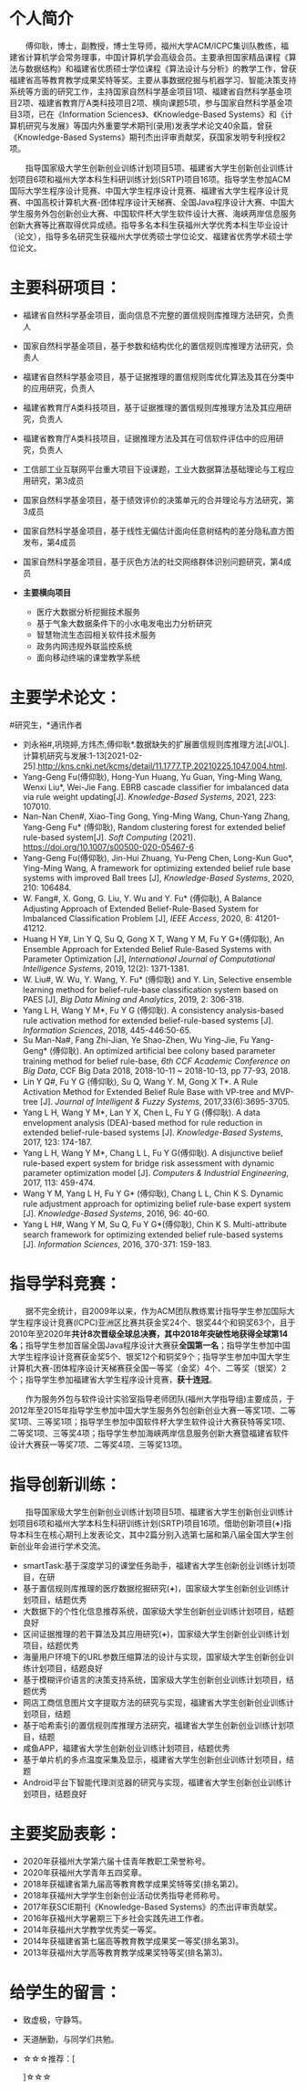 # 个人简介 

　　傅仰耿，博士，副教授，博士生导师，福州大学ACM/ICPC集训队教练，福建省计算机学会常务理事，中国计算机学会高级会员。主要承担国家精品课程《算法与数据结构》和福建省优质硕士学位课程《算法设计与分析》的教学工作，曾获福建省高等教育教学成果奖特等奖。主要从事数据挖掘与机器学习、智能决策支持系统等方面的研究工作，主持国家自然科学基金项目1项、福建省自然科学基金项目2项、福建省教育厅A类科技项目2项、横向课题5项，参与国家自然科学基金项目3项，已在《Information Sciences》、《Knowledge-Based Systems》和《计算机研究与发展》等国内外重要学术期刊(录用)发表学术论文40余篇，曾获《Knowledge-Based Systems》期刊杰出评审贡献奖，获国家发明专利授权2项。

　　指导国家级大学生创新创业训练计划项目5项、福建省大学生创新创业训练计划项目6项和福州大学本科生科研训练计划(SRTP)项目16项。指导学生参加ACM国际大学生程序设计竞赛、中国大学生程序设计竞赛、福建省大学生程序设计竞赛、中国高校计算机大赛-团体程序设计天梯赛、全国Java程序设计大赛、中国大学生服务外包创新创业大赛、中国软件杯大学生软件设计大赛、海峡两岸信息服务创新大赛等比赛取得优异成绩。指导多名本科生获福州大学优秀本科生毕业设计（论文），指导多名研究生获福州大学优秀硕士学位论文、福建省优秀学术硕士学位论文。

# 主要科研项目：

- 福建省自然科学基金项目，面向信息不完整的置信规则库推理方法研究，负责人
- 国家自然科学基金项目，基于参数和结构优化的置信规则库推理方法研究，负责人
- 福建省自然科学基金项目，基于证据推理的置信规则库优化算法及其在分类中的应用研究，负责人
- 福建省教育厅A类科技项目，基于证据推理的置信规则库推理方法及其应用研究，负责人
- 福建省教育厅A类科技项目，证据推理方法及其在可信软件评估中的应用研究，负责人
- 工信部工业互联网平台重大项目下设课题，工业大数据算法基础理论与工程应用研究，第3成员
- 国家自然科学基金项目，基于绩效评价的决策单元的合并理论与方法研究，第3成员
- 国家自然科学基金项目，基于线性无偏估计面向任意树结构的差分隐私直方图发布，第4成员
- 国家自然科学基金项目，基于灰色方法的社交网络群体识别问题研究，第4成员

- **主要横向项目**
  - 医疗大数据分析挖掘技术服务
  - 基于气象大数据条件下的小水电发电出力分析研究
  - 智慧物流生态园相关软件技术服务
  - 政务内网违规外联监控系统
  - 面向移动终端的课堂教学系统

# 主要学术论文：

#研究生，*通讯作者

-  刘永裕#,巩晓婷,方炜杰,傅仰耿*.数据缺失的扩展置信规则库推理方法[J/OL].计算机研究与发展:1-13[2021-02-25].http://kns.cnki.net/kcms/detail/11.1777.TP.20210225.1047.004.html.
-  Yang-Geng Fu(傅仰耿), Hong-Yun Huang, Yu Guan, Ying-Ming Wang, Wenxi Liu*, Wei-Jie Fang. EBRB cascade classifier for imbalanced data via rule weight updating[J]. *Knowledge-Based Systems*, 2021, 223: 107010.
-  Nan-Nan Chen#, Xiao-Ting Gong, Ying-Ming Wang, Chun-Yang Zhang, Yang-Geng Fu* (傅仰耿), Random clustering forest for extended belief rule-based system[J]. *Soft Computing*  (2021). https://doi.org/10.1007/s00500-020-05467-6
-  Yang-Geng Fu(傅仰耿), Jin-Hui Zhuang, Yu-Peng Chen, Long-Kun Guo*,  Ying-Ming Wang, A framework for optimizing extended belief rule base systems with improved Ball trees [J], *Knowledge-Based Systems*, 2020, 210: 106484.
-  W. Fang#, X. Gong, G. Liu, Y. Wu and Y. Fu* (傅仰耿), A Balance Adjusting Approach of Extended Belief-Rule-Based System for Imbalanced Classification Problem [J], *IEEE Access*, 2020, 8: 41201-41212. 
-  Huang H Y#, Lin Y Q, Su Q, Gong X T, Wang Y M, Fu Y G*(傅仰耿), An Ensemble Approach for Extended Belief Rule-Based Systems with Parameter Optimization [J], *International Journal of Computational Intelligence Systems*, 2019, 12(2): 1371-1381.
-  W. Liu#, W. Wu, Y. Wang, Y. Fu* (傅仰耿) and Y. Lin, Selective ensemble learning method for belief-rule-base classification system based on PAES [J], *Big Data Mining and Analytics*, 2019, 2: 306-318.
-  Yang L H, Wang Y M*, Fu Y G (傅仰耿). A consistency analysis-based rule activation method for extended belief-rule-based systems [J]. *Information Sciences*, 2018, 445-446:50-65.
-  Su Man-Na#, Fang Zhi-Jian, Ye Shao-Zhen, Wu Ying-Jie, Fu Yang-Geng* (傅仰耿). An optimized artificial bee colony based parameter training method for belief rule-base, *6th CCF Academic Conference on Big Data*, CCF Big Data 2018, 2018-10-11 ~ 2018-10-13, pp 77-93, 2018. 
-  Lin Y Q#, Fu Y G (傅仰耿), Su Q, Wang Y. M, Gong X T*. A Rule Activation Method for Extended Belief Rule Base with VP-tree and MVP-tree [J]. *Journal of Intelligent & Fuzzy Systems*, 2017,33(6):3695-3705.
-  Yang L H, Wang Y M*, Lan Y X, Chen L, Fu Y G (傅仰耿). A data envelopment analysis (DEA)-based method for rule reduction in extended belief-rule-based systems [J]. *Knowledge-Based Systems*, 2017, 123: 174-187.
-  Yang L H, Wang Y M*, Chang L L, Fu Y G(傅仰耿). A disjunctive belief rule-based expert system for bridge risk assessment with dynamic parameter optimization model [J]. *Computers & Industrial Engineering*, 2017, 113: 459-474.
-  Wang Y M, Yang L H, Fu Y G* (傅仰耿), Chang L L, Chin K S. Dynamic rule adjustment approach for optimizing belief rule-base expert system [J]. *Knowledge-Based Systems*, 2016, 96: 40-60.
-  Yang L H#, Wang Y M, Su Q, Fu Y G*(傅仰耿), Chin K S. Multi-attribute search framework for optimizing  extended belief rule-based systems [J]. *Information Sciences*, 2016, 370-371: 159-183.

# 指导学科竞赛：

　　据不完全统计，自2009年以来，作为ACM团队教练累计指导学生参加国际大学生程序设计竞赛(ICPC)亚洲区比赛共获金奖24个、银奖44个和铜奖63个，且于2010年至2020年**共计8次晋级全球总决赛，其中2018年突破性地获得全球第14名**；指导学生参加首届全国Java程序设计大赛获**全国第一名**；指导学生参加中国大学生程序设计竞赛获金奖5个、银奖12个和铜奖9个；指导学生参加中国大学生计算机大赛-团体程序设计天梯赛获全国一等奖（金奖）4个、二等奖（银奖）2个；指导学生参加福建省大学生程序设计竞赛，**获十连冠**。

　　作为服务外包与软件设计实验室指导老师团队(福州大学指导组)主要成员，于2012年至2015年指导学生参加中国大学生服务外包创新创业大赛一等奖1项、二等奖1项、三等奖1项；指导学生参加中国软件杯大学生软件设计大赛获特等奖1项、二等奖1项、三等奖4项；指导学生参加海峡两岸信息服务创新大赛暨福建省软件设计大赛获一等奖7项、二等奖4项、三等奖13项。

# 指导创新训练：

　　指导国家级大学生创新创业训练计划项目5项、福建省大学生创新创业训练计划项目6项和福州大学本科生科研训练计划(SRTP)项目16项。借助创新项目(**+**)指导本科生在核心期刊上发表论文，其中2篇分别入选第七届和第八届全国大学生创新创业年会进行学术交流。

- smartTask:基于深度学习的课堂任务助手，福建省大学生创新创业训练计划项目，在研
- 基于置信规则库推理的医疗数据挖掘研究(**+**)，国家级大学生创新创业训练计划项目，结题优秀
- 大数据下的个性化信息推荐系统，国家级大学生创新创业训练计划项目，结题良好
- 区间证据推理的若干算法及其应用研究(**+**)，国家级大学生创新创业训练计划项目，结题优秀
- 海量用户环境下的URL参数压缩算法的设计与实现，国家级大学生创新创业训练计划项目，结题良好
- 基于模糊评价语言的决策支持系统，国家级大学生创新创业训练计划项目，结题优秀
- 网店工商信息图片文字提取方法的研究与实现，福建省大学生创新创业训练计划项目，结题
- 基于哈希索引的置信规则库推理方法研究，福建省大学生创新创业训练计划项目，结题
- 咸鱼APP，福建省大学生创新创业训练计划项目，结题优秀
- 基于单片机的多点温度采集及显示，福建省大学生创新创业训练计划项目，结题
- Android平台下智能代理浏览器的研究与实现，福建省大学生创新创业训练计划项目，结题良好

# 主要奖励表彰：

- 2020年获福州大学第六届十佳青年教职工荣誉称号。
- 2020年获福州大学青年五四奖章。
- 2018年获福建省第九届高等教育教学成果奖特等奖(排名第2)。
- 2018年获福州大学学生创新创业活动优秀指导老师称号。
- 2017年获SCIE期刊《Knowledge-Based Systems》的杰出评审贡献奖。
- 2016年获福州大学暑期三下乡社会实践先进工作者。
- 2014年获福州大学教学优秀奖一等奖。
- 2014年获福建省第七届高等教育教学成果奖一等奖(排名第3)。
- 2013年获福州大学高等教育教学成果奖特等奖(排名第3)。

# 给学生的留言：
- 致虚极，守静笃。

- 天道酬勤，与同学们共勉。

- ☆☆☆推荐：[

  [How to Study: A Brief Guide]: https://cse.buffalo.edu/~rapaport/howtostudy.html	"How to Study: A Brief Guide"

  ]☆☆☆
